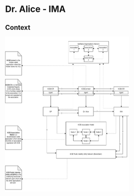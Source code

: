# Dr. Alice - IMA

## Context

<!-- <content goes here> -->

<!-- <a href="../img/dr.alice.png" target="_blank">Click here to view the diagram</a>. -->
<img src="../img/dr.alice.png" width="400" height="500" />